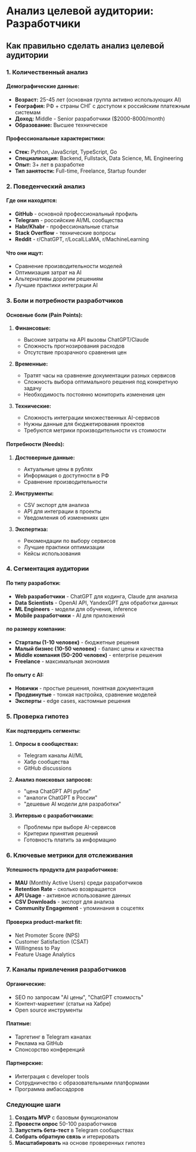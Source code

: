 # Анализ целевой аудитории: Разработчики

## Как правильно сделать анализ целевой аудитории

### 1. Количественный анализ

#### Демографические данные:
- **Возраст:** 25-45 лет (основная группа активно использующих AI)
- **География:** РФ + страны СНГ с доступом к российским платежным системам
- **Доход:** Middle - Senior разработчики ($2000-8000/month)
- **Образование:** Высшее техническое

#### Профессиональные характеристики:
- **Стек:** Python, JavaScript, TypeScript, Go
- **Специализация:** Backend, Fullstack, Data Science, ML Engineering
- **Опыт:** 3+ лет в разработке
- **Тип занятости:** Full-time, Freelance, Startup founder

### 2. Поведенческий анализ

#### Где они находятся:
- **GitHub** - основной профессиональный профиль
- **Telegram** - российские AI/ML сообщества
- **Habr/Khabr** - профессиональные статьи
- **Stack Overflow** - технические вопросы
- **Reddit** - r/ChatGPT, r/LocalLLaMA, r/MachineLearning

#### Что они ищут:
- Сравнение производительности моделей
- Оптимизация затрат на AI
- Альтернативы дорогим решениям
- Лучшие практики интеграции AI

### 3. Боли и потребности разработчиков

#### Основные боли (Pain Points):

1. **Финансовые:**
   - Высокие затраты на API вызовы ChatGPT/Claude
   - Сложность прогнозирования расходов
   - Отсутствие прозрачного сравнения цен

2. **Временные:**
   - Тратят часы на сравнение документации разных сервисов
   - Сложность выбора оптимального решения под конкретную задачу
   - Необходимость постоянно мониторить изменения цен

3. **Технические:**
   - Сложность интеграции множественных AI-сервисов
   - Нужны данные для бюджетирования проектов
   - Требуются метрики производительности vs стоимости

#### Потребности (Needs):

1. **Достоверные данные:**
   - Актуальные цены в рублях
   - Информация о доступности в РФ
   - Сравнение производительности

2. **Инструменты:**
   - CSV экспорт для анализа
   - API для интеграции в проекты
   - Уведомления об изменениях цен

3. **Экспертиза:**
   - Рекомендации по выбору сервисов
   - Лучшие практики оптимизации
   - Кейсы использования

### 4. Сегментация аудитории

#### По типу разработки:
- **Web разработчики** - ChatGPT для кодинга, Claude для анализа
- **Data Scientists** - OpenAI API, YandexGPT для обработки данных
- **ML Engineers** - модели для обучения, inference
- **Mobile разработчики** - AI для приложений

#### по размеру компании:
- **Стартапы (1-10 человек)** - бюджетные решения
- **Малый бизнес (10-50 человек)** - баланс цены и качества
- **Middle компания (50-200 человек)** - enterprise решения
- **Freelance** - максимальная экономия

#### По опыту с AI:
- **Новички** - простые решения, понятная документация
- **Продвинутые** - тонкая настройка, сравнение моделей
- **Эксперты** - edge cases, кастомные решения

### 5. Проверка гипотез

#### Как подтвердить сегменты:

1. **Опросы в сообществах:**
   - Telegram каналы AI/ML
   - Хабр сообщества
   - GitHub discussions

2. **Анализ поисковых запросов:**
   - "цена ChatGPT API рубли"
   - "аналоги ChatGPT в России"
   - "дешевые AI модели для разработки"

3. **Интервью с разработчиками:**
   - Проблемы при выборе AI-сервисов
   - Критерии принятия решений
   - Готовность платить за информацию

### 6. Ключевые метрики для отслеживания

#### Успешность продукта для разработчиков:
- **MAU** (Monthly Active Users) среди разработчиков
- **Retention Rate** - сколько возвращается
- **API Usage** - активное использование данных
- **CSV Downloads** - экспорт для анализа
- **Community Engagement** - упоминания в соцсетях

#### Проверка product-market fit:
- Net Promoter Score (NPS)
- Customer Satisfaction (CSAT)
- Willingness to Pay
- Feature Usage Analytics

### 7. Каналы привлечения разработчиков

#### Органические:
- SEO по запросам "AI цены", "ChatGPT стоимость"
- Контент-маркетинг (статьи на Хабре)
- Open source инструменты

#### Платные:
- Таргетинг в Telegram каналах
- Реклама на GitHub
- Спонсорство конференций

#### Партнерские:
- Интеграция с developer tools
- Сотрудничество с образовательными платформами
- Программа амбассадоров

### Следующие шаги

1. **Создать MVP** с базовым функционалом
2. **Провести опрос** 50-100 разработчиков
3. **Запустить бета-тест** в Telegram сообществах
4. **Собрать обратную связь** и итерировать
5. **Масштабировать** на основе проверенных гипотез